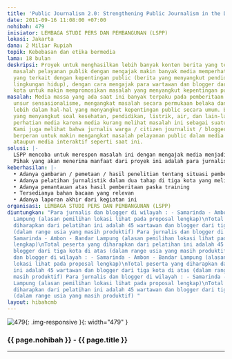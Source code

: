 ```yaml
---
title: 'Public Journalism 2.0: Strengthening Public Journalism in the Digital Age'
date: 2011-09-16 11:08:00 +07:00
nohibah: 479
inisiator: LEMBAGA STUDI PERS DAN PEMBANGUNAN (LSPP)
lokasi: Jakarta
dana: 2 Miliar Rupiah
topik: Kebebasan dan etika bermedia
lama: 18 bulan
deskripsi: Proyek untuk menghasilkan lebih banyak konten berita yang terkait dengan
  masalah pelayanan publik dengan mengajak makin banyak media memperhatikan berita-berita
  yang terkait dengan kepentingan public (berita yang menyangkut pendidikan, kesehatan,
  lingkungan hidup), dengan cara mengajak para wartawan dan blogger dari beberapa
  kota untuk makin mempromosikan masalah yang menyangkut kepentingan publik.
masalah: Media massa yang ada saat ini banyak terpaku pada pemberitaan yang mengedepankan
  unsur sensasionalisme, mengangkat masalah secara permukaan belaka dan kurang menggali
  lebih dalam hal-hal yang menyangkut kepentingan public secara umum. Banyak masalah
  yang menyangkut soal kesehatan, pendidikan, listrik, air, dan lain-lain luput dari
  perhatian media karena media kurang melihat masalah ini sebagai suatu yang penting.
  Kami juga melihat bahwa jurnalis warga / citizen journalist / blogger bisa turut
  berperan untuk makin mengangkat masalah pelayanan public dalam media tradisional
  ataupun media interaktif seperti saat ini.
solusi: |-
  LSPP mencoba untuk merespon masalah ini dengan mengajak media menjadi makin / lebih relevan bagi kepentingan masyarakat dengan mengangkat persoalan konkrit yang dihadapi masyarakat di beberapa wilayah. Kami akan mengawalinya dengan mendapatkan gambaran lewat media monitoring atas situasi berita pelayanan public di 3 kota yang telah dipilih. Setelah gambaran didapat, maka akan dilakukan training jurnalistik di 3 kota lewat dua tahap untuk memberikan gambaran terhadap pelayanan public yang harusnya diperhatikan oleh media dan para blogger. Training tersebut juga memasukkan unsur bagaimana pemanfaatan social media sebagai perpanjangan dari pengemasan isu soal pelayanan public ini. Setelah itu kami akan melakukan media monitoring atas pemberitaan paska pelatihan. Selain itu kami juga mengusahakan untuk hadirnya bahan bacaan yang relevan untuk kepentingan para jurnalis dan blogger tersebut. LSPP juga memiliki program bernama Mochtar Lubis Award yang memberikan penghargaan kepada para jurnalis berprestasi. Jurnalis pemenang Mochtar Lubis Award dalam kategori pelayanan public bisa dijadikan narasumber dalam training ini sembari berbagi pengalaman untuk menghasilkan karya jurnalisme terbaik.
  Pihak yang akan menerima manfaat dari proyek ini adalah para jurnalis dan blogger di wilayah Samarinda, Ambon, dan Bandar Lampung (alasan pemilihan lokasi lihat pada proposal lengkap). Total peserta yang diharapkan dari pelatihan ini adalah 45 wartawan dan blogger dari tiga kota di atas (dalam range usia yang masih produktif)
keberhasilan: |-
  • Adanya gambaran / pemetaan / hasil penelitian tentang situasi pemberitaan yang terkait dengan pelayanan public di 3 kota yang dipilih
  • Adanya pelatihan jurnalistik dalam dua tahap di tiga kota yang melibatkan wartawan dari media mainstream dan para blogger yang konsern dengan masalah pelayanan public
  • Adanya pemantauan atas hasil pemberitaan paska training
  • Tersedianya bahan bacaan yang relevan
  • Adanya laporan akhir dari kegiatan ini
organisasi: LEMBAGA STUDI PERS DAN PEMBANGUNAN (LSPP)
diuntungkan: "Para jurnalis dan blogger di wilayah : - Samarinda - Ambon - Bandar
  Lampung (alasan pemilihan lokasi lihat pada proposal lengkap)\nTotal peserta yang
  diharapkan dari pelatihan ini adalah 45 wartawan dan blogger dari tiga kota di atas
  (dalam range usia yang masih produktif) Para jurnalis dan blogger di wilayah : -
  Samarinda - Ambon - Bandar Lampung (alasan pemilihan lokasi lihat pada proposal
  lengkap)\nTotal peserta yang diharapkan dari pelatihan ini adalah 45 wartawan dan
  blogger dari tiga kota di atas (dalam range usia yang masih produktif) Para jurnalis
  dan blogger di wilayah : - Samarinda - Ambon - Bandar Lampung (alasan pemilihan
  lokasi lihat pada proposal lengkap)\nTotal peserta yang diharapkan dari pelatihan
  ini adalah 45 wartawan dan blogger dari tiga kota di atas (dalam range usia yang
  masih produktif) Para jurnalis dan blogger di wilayah : - Samarinda - Ambon - Bandar
  Lampung (alasan pemilihan lokasi lihat pada proposal lengkap)\nTotal peserta yang
  diharapkan dari pelatihan ini adalah 45 wartawan dan blogger dari tiga kota di atas
  (dalam range usia yang masih produktif) "
layout: hibahcmb
---
```


![479](/static/img/hibahcmb/479.png){: .img-responsive }{: width="479" }

### {{ page.nohibah }} - {{ page.title }}

---
